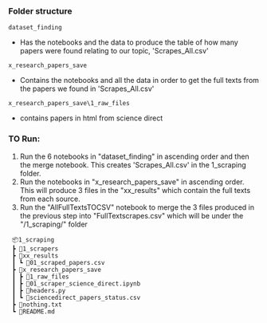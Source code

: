 ### Folder structure

`dataset_finding`
- Has the notebooks and the data to produce the table of how many papers were found relating to our topic, 'Scrapes_All.csv'

`x_research_papers_save`
- Contains the notebooks and all the data in order to get the full texts from the papers we found in 'Scrapes_All.csv'

 `x_research_papers_save\1_raw_files`
 - contains papers in html from science direct

### TO Run:
1) Run the 6 notebooks in "dataset_finding" in ascending order and then the merge notebook. This creates 'Scrapes_All.csv' in the 1_scraping folder.
2) Run the notebooks in "x_research_papers_save" in ascending order. This will produce 3 files in the "xx_results" which contain the full texts from each source.
3) Run the "AllFullTextsTOCSV" notebook to merge the 3 files produced in the previous step into "FullTextscrapes.csv" which will be under the "/1_scraping/" folder




```
 📦1_scraping
 ┣ 📂1_scrapers
 ┣ 📂xx_results
 ┃ ┗ 📜01_scraped_papers.csv
 ┣ 📂x_research_papers_save
 ┃ ┣ 📂1_raw_files
 ┃ ┣ 📜01_scraper_science_direct.ipynb
 ┃ ┣ 📜headers.py
 ┃ ┗ 📜sciencedirect_papers_status.csv
 ┣ 📜nothing.txt
 ┗ 📜README.md
```
